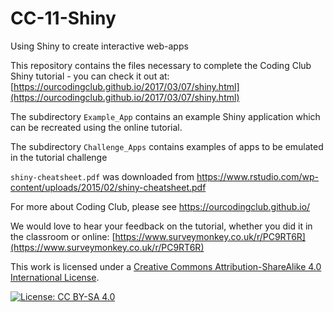 # CC-11-Shiny
Using Shiny to create interactive web-apps

This repository contains the files necessary to complete the Coding Club Shiny tutorial - you can check it out at: 
[https://ourcodingclub.github.io/2017/03/07/shiny.html](https://ourcodingclub.github.io/2017/03/07/shiny.html)

The subdirectory `Example_App` contains an example Shiny application which can be recreated using the online tutorial.

The subdirectory `Challenge_Apps` contains examples of apps to be emulated in the tutorial challenge


`shiny-cheatsheet.pdf` was downloaded from https://www.rstudio.com/wp-content/uploads/2015/02/shiny-cheatsheet.pdf

For more about Coding Club, please see https://ourcodingclub.github.io/

We would love to hear your feedback on the tutorial, whether you did it in the classroom or online:
[https://www.surveymonkey.co.uk/r/PC9RT6R](https://www.surveymonkey.co.uk/r/PC9RT6R)

This work is licensed under a [Creative Commons Attribution-ShareAlike 4.0 International License](https://creativecommons.org/licenses/by-sa/4.0/).

[![License: CC BY-SA 4.0](https://licensebuttons.net/l/by-sa/4.0/80x15.png)](https://creativecommons.org/licenses/by-sa/4.0/)
